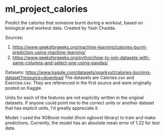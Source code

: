 # ml_project_calories
Predict the calories that someone burnt during a workout, based on biological and workout data.
Created by Yash Chadda.

Sources:
1. https://www.geeksforgeeks.org/machine-learning/calories-burnt-prediction-using-machine-learning/
2. https://www.geeksforgeeks.org/python/how-to-join-datasets-with-same-columns-and-select-one-using-pandas/

Datasets:
https://www.kaggle.com/datasets/sparkyxt/calories-burning-dataset?resource=download
The datasets are Calories.csv and Exercise.csv. They are referenced in the first source and were
originally posted on Kaggle.

Units for each of the features are not explicitly written in the original datasets. If anyone could point me to the correct units or another dataset that has explicit units, I'd greatly appreciate it.

Model: 
I used the XGBoost model (from xgboost library) to train and make predictions. Currently, the model has an absolute mean error of 1.22 for test data.
